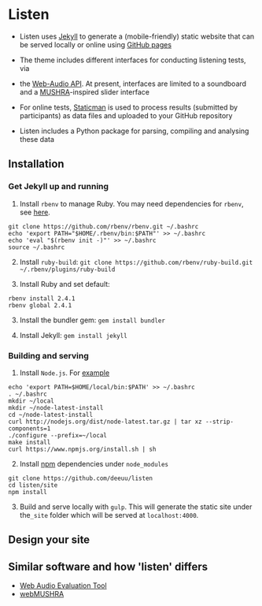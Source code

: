 # Listen

- Listen uses [Jekyll](https://jekyllrb.com/) to generate a (mobile-friendly)
static website that can be served locally or online using [GitHub pages](https://pages.github.com/)

- The theme includes different interfaces for conducting listening tests, via
- the [Web-Audio
API](https://developer.mozilla.org/en-US/docs/Web/API/Web_Audio_API). At
present, interfaces are limited to a soundboard and a [MUSHRA](https://en.wikipedia.org/wiki/MUSHRA)-inspired slider interface

- For online tests, [Staticman](https://github.com/eduardoboucas/staticman) is used to process results (submitted by participants) as data files and uploaded to your GitHub repository

- Listen includes a Python package for parsing, compiling and analysing these data

## Installation

### Get Jekyll up and running

1. Install `rbenv` to manage Ruby. You may need dependencies for `rbenv`, see [here](https://www.digitalocean.com/community/tutorials/how-to-install-ruby-on-rails-with-rbenv-on-ubuntu-16-04).
```
git clone https://github.com/rbenv/rbenv.git ~/.bashrc
echo 'export PATH="$HOME/.rbenv/bin:$PATH"' >> ~/.bashrc
echo 'eval "$(rbenv init -)"' >> ~/.bashrc
source ~/.bashrc
```

2. Install `ruby-build`:
`git clone https://github.com/rbenv/ruby-build.git ~/.rbenv/plugins/ruby-build`

3. Install Ruby and set default:
```
rbenv install 2.4.1
rbenv global 2.4.1
```

3. Install the bundler gem:
`gem install bundler`

4. Install Jekyll:
`gem install jekyll`

### Building and serving

1. Install `Node.js`. For [example](https://gist.github.com/isaacs/579814)
```
echo 'export PATH=$HOME/local/bin:$PATH' >> ~/.bashrc
. ~/.bashrc
mkdir ~/local
mkdir ~/node-latest-install
cd ~/node-latest-install
curl http://nodejs.org/dist/node-latest.tar.gz | tar xz --strip-components=1
./configure --prefix=~/local
make install
curl https://www.npmjs.org/install.sh | sh
```

2. Install [npm](https://docs.npmjs.com/cli/install) dependencies under `node_modules`
```
git clone https://github.com/deeuu/listen
cd listen/site
npm install
```

3. Build and serve locally with `gulp`. This will generate the static site under
   the`_site` folder which will be served at `localhost:4000`.

## Design your site

## Similar software and how 'listen' differs

- [Web Audio Evaluation Tool](https://github.com/BrechtDeMan/WebAudioEvaluationTool)
- [webMUSHRA](https://github.com/audiolabs/webMUSHRA)
